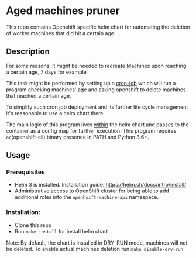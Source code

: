 # Aged machines pruner

This repo contains Openshift specific helm chart for automating the deletion of worker machines that did hit a certain age.

## Description
For some  reasons, it might be needed to recreate Machines upon reaching a certain age, 7 days for example

This task might be performed by setting up a
[cron-job](https://www.redhat.com/sysadmin/create-kubernetes-cron-job-okd) which will run a program checking machines' age
and asking openshift to delete machines that reached a certain age.

To simplify such cron job deployment and its further life cycle management it's reasonable to use a helm chart there.

The main logic of this program lives [within](aged-machines-pruner/src/main.py) the helm chart
and passes to the container as a config map for further execution.
This program requires `oc`(openshift-cli) binary presence in PATH and Python 3.6+.

## Usage
### Prerequisites

* Helm 3 is installed. Installation guide: https://helm.sh/docs/intro/install/
* Administrative access to OpenShift cluster for being able to add additional roles into the `openhsift-machine-api` namespace.

### Installation:

* Clone this repo
* Run `make install` for install helm chart

Note: By default, the chart is installed in DRY_RUN mode, machines will not be deleted. To enable actual machines deletion
run `make disable-dry-run`
